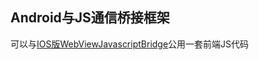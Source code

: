 ## Android与JS通信桥接框架
可以与[IOS版WebViewJavascriptBridge](https://github.com/marcuswestin/WebViewJavascriptBridge)公用一套前端JS代码